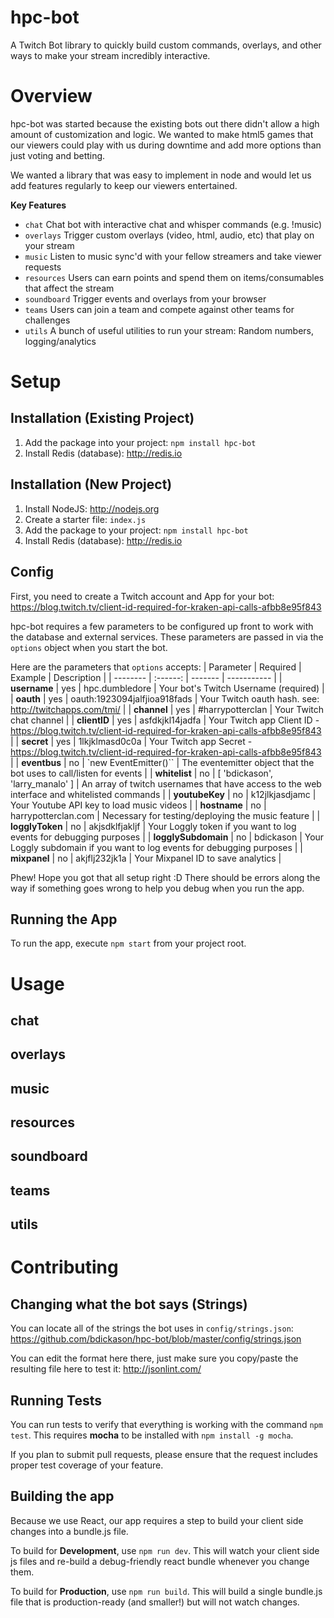 # hpc-bot
A Twitch Bot library to quickly build custom commands, overlays, and other ways to make your stream incredibly interactive.

# Overview

hpc-bot was started because the existing bots out there didn't allow a high amount of customization and logic. We wanted to make html5 games that our viewers could play with us during downtime and add more options than just voting and betting.

We wanted a library that was easy to implement in node and would let us add features regularly to keep our viewers entertained.

**Key Features**
* `chat` Chat bot with interactive chat and whisper commands (e.g. !music)
* `overlays` Trigger custom overlays (video, html, audio, etc) that play on your stream
* `music` Listen to music sync'd with your fellow streamers and take viewer requests
* `resources` Users can earn points and spend them on items/consumables that affect the stream
* `soundboard` Trigger events and overlays from your browser
* `teams` Users can join a team and compete against other teams for challenges
* `utils` A bunch of useful utilities to run your stream: Random numbers, logging/analytics

# Setup

## Installation (Existing Project)

1. Add the package into your project: `npm install hpc-bot`
1. Install Redis (database): http://redis.io

## Installation (New Project)

1. Install NodeJS: http://nodejs.org
1. Create a starter file: `index.js`
1. Add the package to your project: `npm install hpc-bot`
1. Install Redis (database): http://redis.io

## Config

First, you need to create a Twitch account and App for your bot: https://blog.twitch.tv/client-id-required-for-kraken-api-calls-afbb8e95f843

hpc-bot requires a few parameters to be configured up front to work with the database and external services. These parameters are passed in via the `options` object when you start the bot.

Here are the parameters that `options` accepts:
| Parameter    | Required | Example | Description |
| --------     | :------: | ------- | ----------- |
| **username** | yes  | hpc.dumbledore | Your bot's Twitch Username (required) |
| **oauth**    | yes  | oauth:1923094jalfjioa918fads | Your Twitch oauth hash. see: http://twitchapps.com/tmi/ |
| **channel**  | yes  | #harrypotterclan | Your Twitch chat channel |
| **clientID** | yes  | asfdkjkl14jadfa | Your Twitch app Client ID - https://blog.twitch.tv/client-id-required-for-kraken-api-calls-afbb8e95f843 |
| **secret**   | yes  | 1lkjklmasd0c0a  | Your Twitch app Secret - https://blog.twitch.tv/client-id-required-for-kraken-api-calls-afbb8e95f843 |
| **eventbus** | no   | `new EventEmitter()`` | The eventemitter object that the bot uses to call/listen for events |
| **whitelist** | no  | [ 'bdickason', 'larry_manalo' ] | An array of twitch usernames that have access to the web interface and whitelisted commands |
| **youtubeKey** | no | k12jlkjasdjamc | Your Youtube API key to load music videos |
| **hostname** | no | harrypotterclan.com | Necessary for testing/deploying the music feature |
| **logglyToken** | no | akjsdklfjakljf | Your Loggly token if you want to log events for debugging purposes |
| **logglySubdomain** | no | bdickason | Your Loggly subdomain if you want to log events for debugging purposes |
| **mixpanel** | no   | akjflj232jk1a   | Your Mixpanel ID to save analytics |

Phew! Hope you got that all setup right :D There should be errors along the way if something goes wrong to help you debug when you run the app.

## Running the App

To run the app, execute `npm start` from your project root.

# Usage

## chat

## overlays

## music

## resources

## soundboard

## teams

## utils

# Contributing
## Changing what the bot says (Strings)

You can locate all of the strings the bot uses in `config/strings.json`: https://github.com/bdickason/hpc-bot/blob/master/config/strings.json

You can edit the format here there, just make sure you copy/paste the resulting file here to test it: http://jsonlint.com/


## Running Tests

You can run tests to verify that everything is working with the command `npm test`. This requires **mocha** to be installed with `npm install -g mocha`.

If you plan to submit pull requests, please ensure that the request includes proper test coverage of your feature.


## Building the app

Because we use React, our app requires a step to build your client side changes into a bundle.js file.

To build for **Development**, use `npm run dev`. This will watch your client side js files and re-build a debug-friendly react bundle whenever you change them.

To build for **Production**, use `npm run build`. This will build a single bundle.js file that is production-ready (and smaller!) but will not watch changes.
